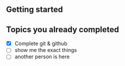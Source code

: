 ## Getting started

## Topics you already completed

-   [x] Complete git & github
-   [ ] show me the exact things
-   [ ] another person is here
